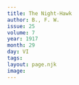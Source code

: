```yaml
---
title: The Night-Hawk
author: B., F. W. 
issue: 25
volume: 7
year: 1917
month: 29
day: VI
tags:
layout: page.njk
image:
---
```


